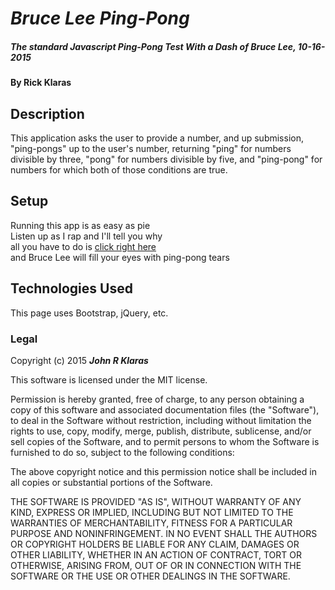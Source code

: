 # _Bruce Lee Ping-Pong_

##### The standard Javascript Ping-Pong Test With a Dash of Bruce Lee, 10-16-2015

#### By **Rick Klaras**

## Description

This application asks the user to provide a number, and up submission, "ping-pongs" up to the user's number, returning "ping" for numbers divisible by three, "pong" for numbers divisible by five, and "ping-pong" for numbers for which both of those conditions are true.

## Setup

Running this app is as easy as pie  
Listen up as I rap and I'll tell you why  
all you have to do is [click right here](http://johnklaras.github.io/ping-pong/)  
and Bruce Lee will fill your eyes with ping-pong tears  


## Technologies Used

This page uses Bootstrap, jQuery, etc.

### Legal

Copyright (c) 2015 **_John R Klaras_**

This software is licensed under the MIT license.

Permission is hereby granted, free of charge, to any person obtaining a copy
of this software and associated documentation files (the "Software"), to deal
in the Software without restriction, including without limitation the rights
to use, copy, modify, merge, publish, distribute, sublicense, and/or sell
copies of the Software, and to permit persons to whom the Software is
furnished to do so, subject to the following conditions:

The above copyright notice and this permission notice shall be included in
all copies or substantial portions of the Software.

THE SOFTWARE IS PROVIDED "AS IS", WITHOUT WARRANTY OF ANY KIND, EXPRESS OR
IMPLIED, INCLUDING BUT NOT LIMITED TO THE WARRANTIES OF MERCHANTABILITY,
FITNESS FOR A PARTICULAR PURPOSE AND NONINFRINGEMENT. IN NO EVENT SHALL THE
AUTHORS OR COPYRIGHT HOLDERS BE LIABLE FOR ANY CLAIM, DAMAGES OR OTHER
LIABILITY, WHETHER IN AN ACTION OF CONTRACT, TORT OR OTHERWISE, ARISING FROM,
OUT OF OR IN CONNECTION WITH THE SOFTWARE OR THE USE OR OTHER DEALINGS IN
THE SOFTWARE.
